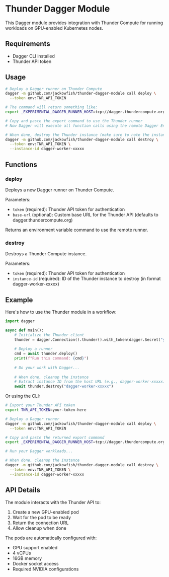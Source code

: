 # Thunder Dagger Module

This Dagger module provides integration with Thunder Compute for running workloads on GPU-enabled Kubernetes nodes.

## Requirements

- Dagger CLI installed
- Thunder API token

## Usage

```bash
# Deploy a Dagger runner on Thunder Compute
dagger -m github.com/jackowfish/thunder-dagger-module call deploy \
  --token env:TNR_API_TOKEN

# The command will return something like:
export _EXPERIMENTAL_DAGGER_RUNNER_HOST=tcp://dagger.thundercompute.org/dagger-worker-xxxxx

# Copy and paste the export command to use the Thunder runner
# Now Dagger will execute all function calls using the remote Dagger Engine on Thunder

# When done, destroy the Thunder instance (make sure to note the instance ID from the URL)
dagger -m github.com/jackowfish/thunder-dagger-module call destroy \
  --token env:TNR_API_TOKEN \
  --instance-id dagger-worker-xxxxx
```

## Functions

### deploy

Deploys a new Dagger runner on Thunder Compute.

Parameters:
- `token` (required): Thunder API token for authentication
- `base-url` (optional): Custom base URL for the Thunder API (defaults to dagger.thundercompute.org)

Returns an environment variable command to use the remote runner.

### destroy

Destroys a Thunder Compute instance.

Parameters:
- `token` (required): Thunder API token for authentication
- `instance-id` (required): ID of the Thunder instance to destroy (in format dagger-worker-xxxxx)

## Example

Here's how to use the Thunder module in a workflow:

```python
import dagger

async def main():
    # Initialize the Thunder client
    thunder = dagger.Connection().thunder().with_token(dagger.Secret("your-token-here"))
    
    # Deploy a runner
    cmd = await thunder.deploy()
    print(f"Run this command: {cmd}")
    
    # Do your work with Dagger...
    
    # When done, cleanup the instance
    # Extract instance ID from the host URL (e.g., dagger-worker-xxxxx)
    await thunder.destroy("dagger-worker-xxxxx")

```

Or using the CLI:

```bash
# Export your Thunder API token
export TNR_API_TOKEN=your-token-here

# Deploy a Dagger runner
dagger -m github.com/jackowfish/thunder-dagger-module call deploy \
  --token env:TNR_API_TOKEN

# Copy and paste the returned export command
export _EXPERIMENTAL_DAGGER_RUNNER_HOST=tcp://dagger.thundercompute.org/dagger-worker-xxxxx

# Run your Dagger workloads...

# When done, cleanup the instance
dagger -m github.com/jackowfish/thunder-dagger-module call destroy \
  --token env:TNR_API_TOKEN \
  --instance-id dagger-worker-xxxxx
```

## API Details

The module interacts with the Thunder API to:
1. Create a new GPU-enabled pod
2. Wait for the pod to be ready
3. Return the connection URL
4. Allow cleanup when done

The pods are automatically configured with:
- GPU support enabled
- 4 vCPUs
- 16GB memory
- Docker socket access
- Required NVIDIA configurations